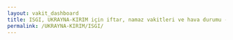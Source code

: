 ```yaml
---
layout: vakit_dashboard
title: ISGI, UKRAYNA-KIRIM için iftar, namaz vakitleri ve hava durumu - ilçe/eyalet seç
permalink: /UKRAYNA-KIRIM/ISGI/
---
```


<script type="text/javascript">
  var GLOBAL_COUNTRY = 'UKRAYNA-KIRIM';
  var GLOBAL_CITY = 'ISGI';
  var GLOBAL_STATE = '';
  var lat = 72;
  var lon = 21;
</script>
